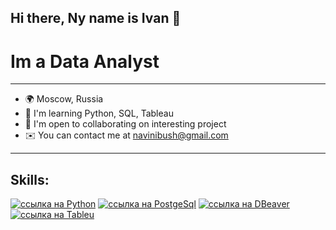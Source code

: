 ## Hi there, Ny name is Ivan 👋
# Im a Data Analyst
___
- 🌍  Moscow, Russia
- 🧠  I'm learning Python, SQL, Tableau
- 🤝  I'm open to collaborating on interesting project
- ✉️  You can contact me at navinibush@gmail.com
___
## Skills:
[![ссылка на Python](https://img.icons8.com/?size=100&id=l75OEUJkPAk4&format=png&color=000000)](https://www.python.org/)
[![ссылка на PostgeSql](https://img.icons8.com/?size=100&id=38561&format=png&color=000000)](https://www.postgresql.org/)
[![ссылка на DBeaver](https://img.icons8.com/?size=100&id=kjaF4LlvyR6g&format=png&color=000000)](https://dbeaver.io/)
[![ссылка на Tableu](https://img.icons8.com/?size=100&id=9Kvi1p1F0tUo&format=png&color=000000)](https://public.tableau.com/)
